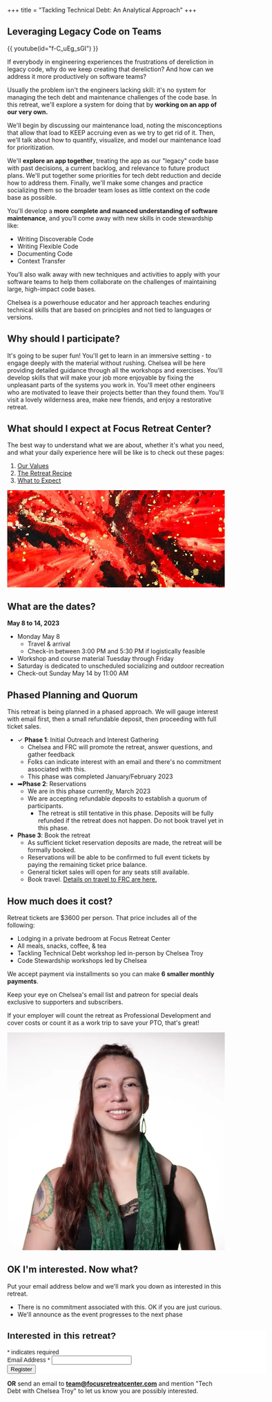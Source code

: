 +++
title = "Tackling Technical Debt: An Analytical Approach"
+++

## Leveraging Legacy Code on Teams

{{ youtube(id="f-C_uEg_sGI") }}

If everybody in engineering experiences the frustrations of dereliction in legacy code, why do we keep creating that dereliction? And how can we address it more productively on software teams?

Usually the problem isn't the engineers lacking skill: it's no system for managing the tech debt and maintenance challenges of the code base. In this retreat, we'll explore a system for doing that by **working on an app of our very own.**

We'll begin by discussing our maintenance load, noting the misconceptions that allow that load to KEEP accruing even as we try to get rid of it. Then, we'll talk about how to quantify, visualize, and model our maintenance load for prioritization.

We'll **explore an app together**, treating the app as our "legacy" code base with past decisions, a current backlog, and relevance to future product plans. We'll put together some priorities for tech debt reduction and decide how to address them. Finally, we'll make some changes and practice socializing them so the broader team loses as little context on the code base as possible.

You'll develop a **more complete and nuanced understanding of software maintenance**, and you’ll come away with new skills in code stewardship like:

- Writing Discoverable Code
- Writing Flexible Code
- Documenting Code
- Context Transfer

You’ll also walk away with new techniques and activities to apply with your software teams to help them collaborate on the challenges of maintaining large, high-impact code bases.

Chelsea is a powerhouse educator and her approach teaches enduring technical skills that are based on principles and not tied to languages or versions.

## Why should I participate?

It's going to be super fun! You'll get to learn in an immersive setting - to engage deeply with the material without rushing. Chelsea will be here providing detailed guidance through all the workshops and exercises. You'll develop skills that will make your job more enjoyable by fixing the unpleasant parts of the systems you work in. You'll meet other engineers who are motivated to leave their projects better than they found them. You'll visit a lovely wilderness area, make new friends, and enjoy a restorative retreat.

## What should I expect at Focus Retreat Center?

The best way to understand what we are about, whether it's what you need, and what your daily experience here will be like is to check out these pages:

1. [Our Values](/values)
1. [The Retreat Recipe](/recipe)
1. [What to Expect](/what-to-expect)

![One of Chelsea's abstract paintings](painting1.png)

## What are the dates?

**May 8 to 14, 2023**

- Monday May 8
  - Travel & arrival
  - Check-in between 3:00 PM and 5:30 PM if logistically feasible
- Workshop and course material Tuesday through Friday
- Saturday is dedicated to unscheduled socializing and outdoor recreation
- Check-out Sunday May 14 by 11:00 AM

## Phased Planning and Quorum

This retreat is being planned in a phased approach. We will gauge interest with email first, then a small refundable deposit, then proceeding with full ticket sales.

- ✓ **Phase 1**: Initial Outreach and Interest Gathering
  - Chelsea and FRC will promote the retreat, answer questions, and gather feedback
  - Folks can indicate interest with an email and there's no commitment associated with this.
  - This phase was completed January/February 2023
- ➡**Phase 2**: Reservations
  - We are in this phase currently, March 2023
  - We are accepting refundable deposits to establish a quorum of participants.
    - The retreat is still tentative in this phase. Deposits will be fully refunded if the retreat does not happen. Do not book travel yet in this phase.
- **Phase 3**: Book the retreat
  - As sufficient ticket reservation deposits are made, the retreat will be formally booked.
  - Reservations will be able to be confirmed to full event tickets by paying the remaining ticket price balance.
  - General ticket sales will open for any seats still available.
  - Book travel. [Details on travel to FRC are here.](/travel)

## How much does it cost?

Retreat tickets are $3600 per person. That price includes all of the following:

- Lodging in a private bedroom at Focus Retreat Center
- All meals, snacks, coffee, & tea
- Tackling Technical Debt workshop led in-person by Chelsea Troy
- Code Stewardship workshops led by Chelsea

We accept payment via installments so you can make **6 smaller monthly payments**.

Keep your eye on Chelsea's email list and patreon for special deals exclusive to supporters and subscribers.

If your employer will count the retreat as Professional Development and cover costs or count it as a work trip to save your PTO, that's great!

![Chelsea Troy headshot](chelsea.webp)

## OK I'm interested. Now what?

Put your email address below and we'll mark you down as interested in this retreat.

- There is no commitment associated with this. OK if you are just curious.
- We'll announce as the event progresses to the next phase

<!-- Begin Mailchimp Signup Form -->
<link href="//cdn-images.mailchimp.com/embedcode/classic-071822.css" rel="stylesheet" type="text/css">
<style type="text/css">
	#mc_embed_signup{background:#fff; clear:left; font:14px Helvetica,Arial,sans-serif;  width:600px;}
	/* Add your own Mailchimp form style overrides in your site stylesheet or in this style block.
	   We recommend moving this block and the preceding CSS link to the HEAD of your HTML file. */
</style>
<div id="mc_embed_signup">
    <form action="https://focusretreatcenter.us14.list-manage.com/subscribe/post?u=a54483dfc73731ced2ff35a04&amp;id=2f34e99ede&amp;f_id=0021fde0f0" method="post" id="mc-embedded-subscribe-form" name="mc-embedded-subscribe-form" class="validate" target="_blank" novalidate>
        <div id="mc_embed_signup_scroll">
        <h2>Interested in this retreat?</h2>
        <div class="indicates-required"><span class="asterisk">*</span> indicates required</div>
<div class="mc-field-group">
	<label for="mce-EMAIL">Email Address  <span class="asterisk">*</span>
</label>
	<input type="email" value="" name="EMAIL" class="required email" id="mce-EMAIL" required>
	<span id="mce-EMAIL-HELPERTEXT" class="helper_text"></span>
</div>
<div hidden="true"><input type="hidden" name="tags" value="12505742"></div>
	<div id="mce-responses" class="clear">
		<div class="response" id="mce-error-response" style="display:none"></div>
		<div class="response" id="mce-success-response" style="display:none"></div>
	</div>    <!-- real people should not fill this in and expect good things - do not remove this or risk form bot signups-->
    <div style="position: absolute; left: -5000px;" aria-hidden="true"><input type="text" name="b_a54483dfc73731ced2ff35a04_2f34e99ede" tabindex="-1" value=""></div>
    <div class="clear"><input type="submit" value="Register" name="subscribe" id="mc-embedded-subscribe" class="button"></div>
    </div>
</form>
</div>
<script type='text/javascript' src='//s3.amazonaws.com/downloads.mailchimp.com/js/mc-validate.js'></script><script type='text/javascript'>(function($) {window.fnames = new Array(); window.ftypes = new Array();fnames[0]='EMAIL';ftypes[0]='email';fnames[1]='FNAME';ftypes[1]='text';fnames[2]='LNAME';ftypes[2]='text';fnames[3]='ADDRESS';ftypes[3]='address';fnames[4]='PHONE';ftypes[4]='phone';fnames[5]='BIRTHDAY';ftypes[5]='birthday';fnames[6]='MMERGE6';ftypes[6]='radio';}(jQuery));var $mcj = jQuery.noConflict(true);</script>
<!--End mc_embed_signup-->

**OR** send an email to **team@focusretreatcenter.com** and mention "Tech Debt with Chelsea Troy" to let us know you are possibly interested.
